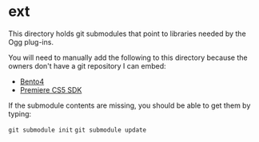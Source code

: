 ext
===

This directory holds git submodules that point to libraries needed by the Ogg plug-ins.

You will need to manually add the following to this directory because the owners don't have a git repository I can embed:

* [Bento4](http://www.bento4.com/)
* [Premiere CS5 SDK](http://www.adobe.com/devnet/premiere/sdk/cs5.html)
 
If the submodule contents are missing, you should be able to get them by typing:

`git submodule init`
`git submodule update`